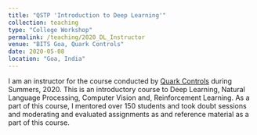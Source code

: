 ```yaml
---
title: "QSTP 'Introduction to Deep Learning'"
collection: teaching
type: "College Workshop"
permalink: /teaching/2020_DL_Instructor
venue: "BITS Goa, Quark Controls"
date: 2020-05-08
location: "Goa, India"
---
```

I am an instructor for the course conducted by [Quark Controls](https://bits-quark.org/) during Summers, 2020. This is an introductory course to Deep Learning, Natural Language Processing, Computer Vision and, Reinforcement Learning. As a part of this course, I mentored over 150 students and took doubt sessions and moderating and evaluated assignments as and reference material as a part of this course.
